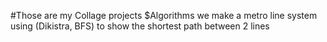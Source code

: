 #Those are my Collage projects
 $Algorithms
 we make a metro line system using (Dikistra, BFS) to show the shortest path between 2 lines
